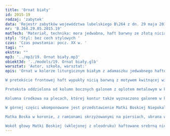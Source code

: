 ```yaml
---
title: 'Ornat biały'
id: 2015-19
rodzaj: 'zabytek'
data: 'Rejestr zabytków województwa lubelskiego B\264 z dn. 29 maja 2015 r.'
nr: 'B.264.29.05.2015.19'
matTech: 'Materiał, technika: mora jedwabna, haft barwny ze złotą nicią na kolumnie, galony z oplotem metalowym, podszewka atłasowa '
styl: 'Styl: bez cech stylowych '
czas: 'Czas powstania: pocz. XX w. '
tagi: ""
ekstra: ""
mp3: '../mp3/19. Ornat biały.mp3'
obiekt3d: '../models/19. Ornat biały.glb'
warsztat: 'Autor, szkoła, warsztat:'
opis: 'Ornat w kolorze liturgicznym białym z adamaszku jedwabnego haftowanego, obszyty galonem w kolorze złotym z oplotem metalowym. 

W pretekście frontowej haft wypukły nicią barwną z motywem kwitnącej wici roślinnej, przeplecionej z kwiatami lilii i róż. 

Preteksta oddzielona od kolumn bocznych galonem z oplotem metalowym w kolorze złotym z motywem roślinno-geometrycznym. 

Kolumna środkowa na plecach, której kontur także wyznaczono galonem w kolorze złotym, ozdabia haftowany motyw wici roślinnej, analogicznej jak w pretekście frontowej. 

W górnej części wkomponowane jest przedstawienie Matki Boskiej Niepokalanie Poczętej na obłoku niebieskim. 

Matka Boska w koronie, z ramionami skrzyżowanymi na piersiach, ubrana w białą suknię ze złotymi obszyciami oraz królewski błękitny płaszcz, stoi na księżycu. 

Wokół głowy Matki Boskiej (wklejonej z oleodruku) haftowane srebrną nicią gwiazdy. Podszewka w kolorze pomarańczowym, nowa.'
---
```



	

